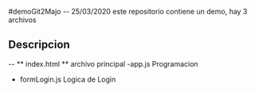 #demoGit2Majo -- 25/03/2020
este repositorio contiene un demo, hay 3 archivos

## Descripcion
-- ** index.html ** archivo principal
-app.js Programacion
- formLogin.js Logica de Login

